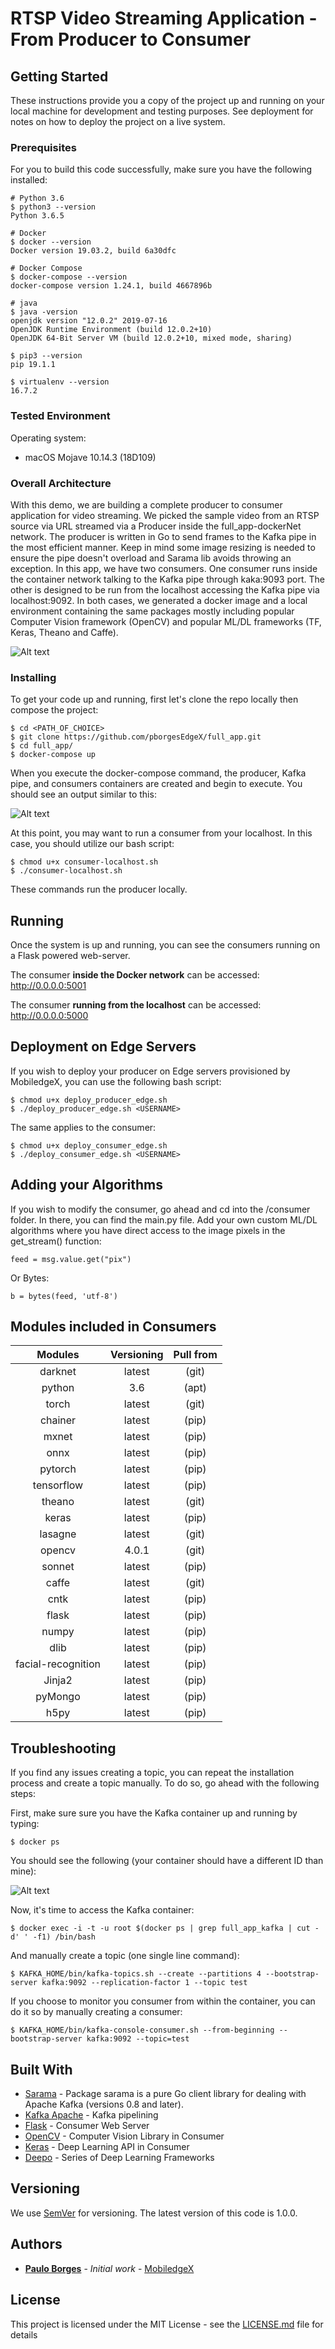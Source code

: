 # RTSP Video Streaming Application - From Producer to Consumer

## Getting Started

These instructions provide you a copy of the project up and running on your local machine for development and testing purposes. See deployment for notes on how to deploy the project on a live system.

### Prerequisites

For you to build this code successfully, make sure you have the following installed:

```
# Python 3.6
$ python3 --version
Python 3.6.5

# Docker
$ docker --version
Docker version 19.03.2, build 6a30dfc

# Docker Compose
$ docker-compose --version
docker-compose version 1.24.1, build 4667896b

# java
$ java -version
openjdk version "12.0.2" 2019-07-16
OpenJDK Runtime Environment (build 12.0.2+10)
OpenJDK 64-Bit Server VM (build 12.0.2+10, mixed mode, sharing)

$ pip3 --version
pip 19.1.1

$ virtualenv --version
16.7.2

```
### Tested Environment
Operating system:
* macOS Mojave 10.14.3 (18D109)

### Overall Architecture
With this demo, we are building a complete producer to consumer application for video streaming. We picked the sample video from an RTSP source via URL streamed via a Producer inside the full_app-dockerNet network. The producer is written in Go to send frames to the Kafka pipe in the most efficient manner. Keep in mind some image resizing is needed to ensure the pipe doesn't overload and Sarama lib avoids throwing an exception. In this app, we have two consumers. One consumer runs inside the container network talking to the Kafka pipe through kaka:9093 port. The other is designed to be run from the localhost accessing the Kafka pipe via localhost:9092. In both cases, we generated a docker image and a local environment containing the same packages mostly including popular Computer Vision framework (OpenCV) and popular ML/DL frameworks (TF, Keras, Theano and Caffe).

![Alt text](readme_img/kafka_architecture.jpg?raw=true "Architecture")

### Installing

To get your code up and running, first let's clone the repo locally then compose the project:

```
$ cd <PATH_OF_CHOICE>
$ git clone https://github.com/pborgesEdgeX/full_app.git
$ cd full_app/
$ docker-compose up
```

When you execute the docker-compose command, the producer, Kafka pipe, and consumers containers are created and begin to execute. You should see an output similar to this:

![Alt text](readme_img/output.jpg?raw=true "Output")
 

At this point, you may want to run a consumer from your localhost. In this case, you should utilize our bash script:

```
$ chmod u+x consumer-localhost.sh
$ ./consumer-localhost.sh
```
These commands run the producer locally.


## Running 

Once the system is up and running, you can see the consumers running on a Flask powered web-server.

The consumer **inside the Docker network** can be accessed: http://0.0.0.0:5001

The consumer **running from the localhost** can be accessed: http://0.0.0.0:5000

## Deployment on Edge Servers

If you wish to deploy your producer on Edge servers provisioned by MobiledgeX, you can use the following bash script:

```
$ chmod u+x deploy_producer_edge.sh
$ ./deploy_producer_edge.sh <USERNAME>
```

The same applies to the consumer:

```
$ chmod u+x deploy_consumer_edge.sh
$ ./deploy_consumer_edge.sh <USERNAME>
```

## Adding your Algorithms
If you wish to modify the consumer, go ahead and cd into the /consumer folder. In there, you can find the main.py file. Add your own custom ML/DL algorithms where you have direct access to the image pixels in the get_stream() function:
```
feed = msg.value.get("pix")
```

Or Bytes: 
```
b = bytes(feed, 'utf-8')
```
## Modules included in Consumers
| Modules | Versioning | Pull from |
| :------:   |  :------:     |   :------:   |
| darknet |   latest  |    (git)  |
| python        |3.6    |(apt)|
| torch         |latest |(git)|
|chainer       |latest |(pip)|
| mxnet         |latest |(pip)|
| onnx          |latest |(pip)|
| pytorch       |latest |(pip)|
| tensorflow    |latest |(pip)|
| theano        |latest |(git)|
| keras         |latest |(pip)|
| lasagne       |latest |(git)|
| opencv        |4.0.1  |(git)|
| sonnet        |latest |(pip)|
| caffe         |latest |(git)|
| cntk          |latest |(pip)|
| flask		|latest |(pip)|
| numpy		|latest |(pip)|
| dlib		|latest |(pip)|
| facial-recognition| latest |(pip)|
| Jinja2 	|latest |(pip)|
| pyMongo	|latest |(pip)|
| h5py		|latest |(pip)|

## Troubleshooting
If you find any issues creating a topic, you can repeat the installation process and create a topic manually. To do so, go ahead with the following steps:

First, make sure sure you have the Kafka container up and running by typing:

```
$ docker ps
```

You should see the following (your container should have a different ID than mine):

![Alt text](readme_img/containerup.jpg?raw=true "Container Check")

Now, it's time to access the Kafka container:

```
$ docker exec -i -t -u root $(docker ps | grep full_app_kafka | cut -d' ' -f1) /bin/bash
```
And manually create a topic (one single line command):
```
$ KAFKA_HOME/bin/kafka-topics.sh --create --partitions 4 --bootstrap-server kafka:9092 --replication-factor 1 --topic test
```
If you choose to monitor you consumer from within the container, you can do it so by manually creating a consumer:
```
$ KAFKA_HOME/bin/kafka-console-consumer.sh --from-beginning --bootstrap-server kafka:9092 --topic=test 
```
## Built With

* [Sarama](https://godoc.org/github.com/Shopify/sarama) - Package sarama is a pure Go client library for dealing with Apache Kafka (versions 0.8 and later).
* [Kafka Apache](http://wurstmeister.github.io/kafka-docker/) - Kafka pipelining
* [Flask](https://palletsprojects.com/p/flask/) - Consumer Web Server
* [OpenCV](https://docs.opencv.org/) - Computer Vision Library in Consumer
* [Keras](https://keras.io/) - Deep Learning API in Consumer
* [Deepo](https://hub.docker.com/r/ufoym/deepo/) - Series of Deep Learning Frameworks

## Versioning

We use [SemVer](http://semver.org/) for versioning. The latest version of this code is 1.0.0.

## Authors

* **[Paulo Borges](https://www.linkedin.com/in/pborges1/)** - *Initial work* - [MobiledgeX](https://github.com/pborgesEdgeX)

## License

This project is licensed under the MIT License - see the [LICENSE.md](https://github.com/pborgesEdgeX/full_app/blob/master/LICENSE) file for details

